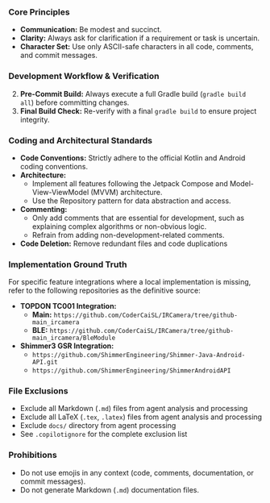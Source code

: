 ### **Core Principles**

* **Communication:** Be modest and succinct.
* **Clarity:** Always ask for clarification if a requirement or task is uncertain.
* **Character Set:** Use only ASCII-safe characters in all code, comments, and commit messages.

### **Development Workflow & Verification**

2. **Pre-Commit Build:** Always execute a full Gradle build (`gradle build all`) before committing changes.
4. **Final Build Check:** Re-verify with a final `gradle build` to ensure project integrity.

### **Coding and Architectural Standards**

* **Code Conventions:** Strictly adhere to the official Kotlin and Android coding conventions.
* **Architecture:**
    * Implement all features following the Jetpack Compose and Model-View-ViewModel (MVVM) architecture.
    * Use the Repository pattern for data abstraction and access.
* **Commenting:**
    * Only add comments that are essential for development, such as explaining complex algorithms or non-obvious logic.
    * Refrain from adding non-development-related comments.
* **Code Deletion:** Remove redundant files and code duplications

### **Implementation Ground Truth**

For specific feature integrations where a local implementation is missing, refer to the following repositories as the
definitive source:

* **TOPDON TC001 Integration:**
    * **Main:** `https://github.com/CoderCaiSL/IRCamera/tree/github-main_ircamera`
    * **BLE:** `https://github.com/CoderCaiSL/IRCamera/tree/github-main_ircamera/BleModule`
* **Shimmer3 GSR Integration:**
    * `https://github.com/ShimmerEngineering/Shimmer-Java-Android-API.git`
    * `https://github.com/ShimmerEngineering/ShimmerAndroidAPI`

### **File Exclusions**

* Exclude all Markdown (`.md`) files from agent analysis and processing
* Exclude all LaTeX (`.tex`, `.latex`) files from agent analysis and processing
* Exclude `docs/` directory from agent processing
* See `.copilotignore` for the complete exclusion list

### **Prohibitions**

* Do not use emojis in any context (code, comments, documentation, or commit messages).
* Do not generate Markdown (`.md`) documentation files.